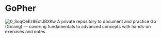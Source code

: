 # GoPher
![0_SoqCeEz9EctJBXKw](https://github.com/user-attachments/assets/52890bf2-912c-4ae6-84f5-b685670ae6db)
A private repository to document and practice Go (Golang) — covering fundamentals to advanced concepts with hands-on exercises and notes.
